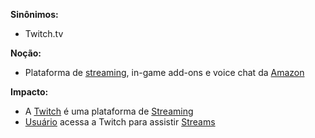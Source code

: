 **Sinônimos:** 
* Twitch.tv

**Noção:** 

* Plataforma de [streaming](Streaming), in-game add-ons e voice chat da [Amazon](Amazon)

**Impacto:**

* A [Twitch](Twitch) é uma plataforma de [Streaming](Streaming)
* [Usuário](Usuário) acessa a Twitch para assistir [Streams](Stream)